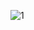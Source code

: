![1](https://github.com/cyber-robot1/Mastering-4-critical-SKILLS-using-CPP-17-course/assets/76911827/cf0d25da-5ce9-4804-8728-937469afcf44)
